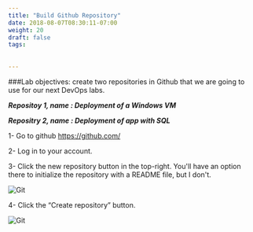 ```yaml
---
title: "Build Github Repository"
date: 2018-08-07T08:30:11-07:00
weight: 20
draft: false
tags:
 
  
---
```


###Lab objectives: create two repositories in Github that we are going to use for our next DevOps labs.

***Repositoy 1, name : Deployment of a Windows VM***

***Repositry 2, name : Deployment of app with SQL***


1- Go to github https://github.com/

2- Log in to your account.

3- Click the new repository button in the top-right. You'll have an option there to initialize the repository with a README file, but I don't.

![Git](/images/mfe/create-git-repo.png?classes=border,shadow)

4- Click the “Create repository” button.

![Git](/images/mfe/git-repo-public.png?classes=border,shadow)
